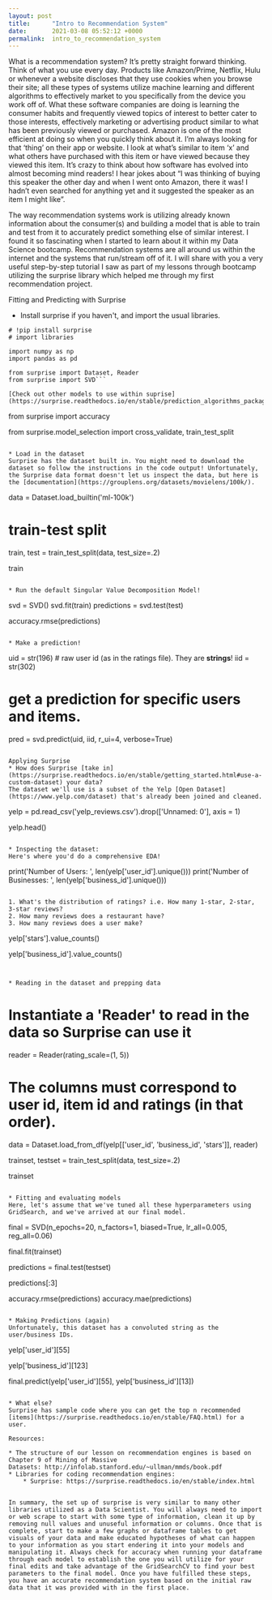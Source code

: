 ```yaml
---
layout: post
title:      "Intro to Recommendation System"
date:       2021-03-08 05:52:12 +0000
permalink:  intro_to_recommendation_system
---
```



What is a recommendation system? It’s pretty straight forward thinking. Think of what you use every day. Products like Amazon/Prime, Netflix, Hulu or whenever a website discloses that they use cookies when you browse their site; all these types of systems utilize machine learning and different algorithms to effectively market to you specifically from the device you work off of. What these software companies are doing is learning the consumer habits and frequently viewed topics of interest to better cater to those interests, effectively marketing or advertising product similar to what has been previously viewed or purchased. Amazon is one of the most efficient at doing so when you quickly think about it. I’m always looking for that ‘thing’ on their app or website. I look at what’s similar to item ‘x’ and what others have purchased with this item or have viewed because they viewed this item. It’s crazy to think about how software has evolved into almost becoming mind readers! I hear jokes about “I was thinking of buying this speaker the other day and when I went onto Amazon, there it was! I hadn’t even searched for anything yet and it suggested the speaker as an item I might like”. 

The way recommendation systems work is utilizing already known information about the consumer(s) and building a model that is able to train and test from it to accurately predict something else of similar interest. I found it so fascinating when I started to learn about it within my Data Science bootcamp. Recommendation systems are all around us within the internet and the systems that run/stream off of it. I will share with you a very useful step-by-step tutorial I saw as part of my lessons through bootcamp utilizing the surprise library which helped me through my first recommendation project.


Fitting and Predicting with Surprise
* Install surprise if you haven't, and import the usual libraries.

```
# !pip install surprise
# import libraries

import numpy as np
import pandas as pd

from surprise import Dataset, Reader
from surprise import SVD```

[Check out other models to use within suprise](https://surprise.readthedocs.io/en/stable/prediction_algorithms_package.html)

```
from surprise import accuracy

from surprise.model_selection import cross_validate, train_test_split
```

* Load in the dataset
Surprise has the dataset built in. You might need to download the dataset so follow the instructions in the code output! Unfortunately, the Surprise data format doesn't let us inspect the data, but here is the [documentation](https://grouplens.org/datasets/movielens/100k/).

```
data = Dataset.load_builtin('ml-100k')

# train-test split
train, test = train_test_split(data, test_size=.2)

train
```

* Run the default Singular Value Decomposition Model!

```
svd = SVD()
svd.fit(train)
predictions = svd.test(test)

accuracy.rmse(predictions)
```

* Make a prediction!

```
uid = str(196)  # raw user id (as in the ratings file). They are **strings**!
iid = str(302)

# get a prediction for specific users and items.
pred = svd.predict(uid, iid, r_ui=4, verbose=True)
```

Applying Surprise
* How does Surprise [take in](https://surprise.readthedocs.io/en/stable/getting_started.html#use-a-custom-dataset) your data?
The dataset we'll use is a subset of the Yelp [Open Dataset](https://www.yelp.com/dataset) that's already been joined and cleaned.

```
yelp = pd.read_csv('yelp_reviews.csv').drop(['Unnamed: 0'], axis = 1)

yelp.head()
```

* Inspecting the dataset:
Here's where you'd do a comprehensive EDA!

```
print('Number of Users: ', len(yelp['user_id'].unique()))
print('Number of Businesses: ', len(yelp['business_id'].unique()))
```

1. What's the distribution of ratings? i.e. How many 1-star, 2-star, 3-star reviews?
2. How many reviews does a restaurant have?
3. How many reviews does a user make?

```
yelp['stars'].value_counts()

yelp['business_id'].value_counts()
```


* Reading in the dataset and prepping data

```
# Instantiate a 'Reader' to read in the data so Surprise can use it
reader = Reader(rating_scale=(1, 5))

# The columns must correspond to user id, item id and ratings (in that order).
data = Dataset.load_from_df(yelp[['user_id', 'business_id', 'stars']], reader)

trainset, testset = train_test_split(data, test_size=.2)

trainset
```

* Fitting and evaluating models
Here, let's assume that we've tuned all these hyperparameters using GridSearch, and we've arrived at our final model.

```
final = SVD(n_epochs=20, n_factors=1, biased=True, 
              lr_all=0.005, reg_all=0.06)

final.fit(trainset)

predictions = final.test(testset)

predictions[:3]

accuracy.rmse(predictions)
accuracy.mae(predictions)
```

* Making Predictions (again)
Unfortunately, this dataset has a convoluted string as the user/business IDs.

```
yelp['user_id'][55]

yelp['business_id'][123]

final.predict(yelp['user_id'][55], yelp['business_id'][13])
```

* What else?
Surprise has sample code where you can get the top n recommended [items](https://surprise.readthedocs.io/en/stable/FAQ.html) for a user. 

Resources:

* The structure of our lesson on recommendation engines is based on Chapter 9 of Mining of Massive Datasets: http://infolab.stanford.edu/~ullman/mmds/book.pdf
* Libraries for coding recommendation engines:
    * Surprise: https://surprise.readthedocs.io/en/stable/index.html


In summary, the set up of surprise is very similar to many other libraries utilized as a Data Scientist. You will always need to import or web scrape to start with some type of information, clean it up by removing null values and unuseful information or columns. Once that is complete, start to make a few graphs or dataframe tables to get visuals of your data and make educated hypotheses of what can happen to your information as you start endering it into your models and manipulating it. Always check for accuracy when running your dataframe through each model to establish the one you will utilize for your final edits and take advantage of the GridSearchCV to find your best parameters to the final model. Once you have fulfilled these steps, you have an accurate recommendation system based on the initial raw data that it was provided with in the first place.

